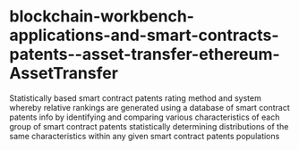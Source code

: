 # blockchain-workbench-applications-and-smart-contracts-patents--asset-transfer-ethereum-AssetTransfer
Statistically based smart contract patents rating method and system whereby relative rankings are generated using a database of smart contract patents info by identifying and comparing various characteristics of each group of smart contract patents statistically determining distributions of the same characteristics within any given smart contract patents populations
